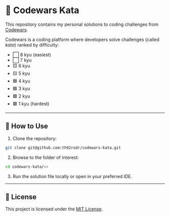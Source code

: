 # 🥋 Codewars Kata

This repository contains my personal solutions to coding challenges from [Codewars](https://www.codewars.com/).

Codewars is a coding platform where developers solve challenges (called *kata*) ranked by difficulty:
- ⬜ 8 kyu (easiest)
- ⬜ 7 kyu
- 🟨 6 kyu
- 🟨 5 kyu
- 🟦 4 kyu
- 🟦 3 kyu
- 🟪 2 kyu
- 🟪 1 kyu (hardest)

---

## 🚀 How to Use

1. Clone the repository:
```bash
git clone git@github.com:th92rodr/codewars-kata.git
```

2. Browse to the folder of interest:
```bash
cd codewars-kata/<>
```

3. Run the solution file locally or open in your preferred IDE.

---

## 📜 License

This project is licensed under the [MIT License](LICENSE.md).
